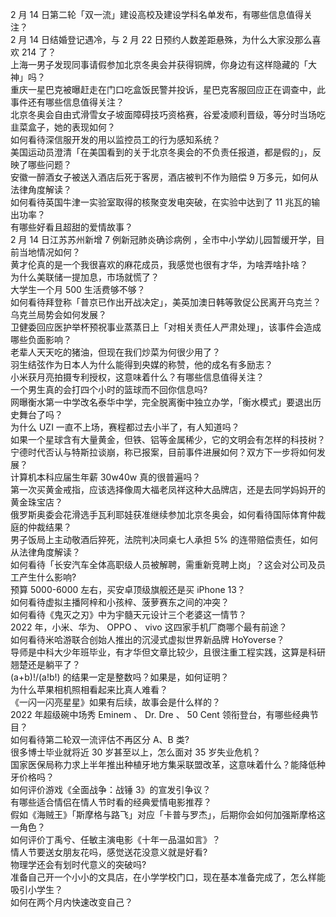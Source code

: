2 月 14 日第二轮「双一流」建设高校及建设学科名单发布，有哪些信息值得关注？  
2 月 14 日结婚登记遇冷，与 2 月 22 日预约人数差距悬殊，为什么大家没那么喜欢 214 了？  
上海一男子发现同事请假参加北京冬奥会并获得铜牌，你身边有这样隐藏的「大神」吗？  
重庆一星巴克被曝赶走在门口吃盒饭民警并投诉，星巴克客服回应正在调查中，此事件还有哪些信息值得关注？  
北京冬奥会自由式滑雪女子坡面障碍技巧资格赛，谷爱凌顺利晋级，等分时当场吃韭菜盒子，她的表现如何？  
如何看待深信服开发的用以监控员工的行为感知系统？  
美国运动员澄清「在美国看到的关于北京冬奥会的不负责任报道，都是假的」，反映了哪些问题？  
安徽一醉酒女子被送入酒店后死于客房，酒店被判不作为赔偿 9 万多元，如何从法律角度解读？  
如何看待英国牛津一实验室取得的核聚变发电突破，在实验中达到了 11 兆瓦的输出功率？  
有哪些好看且超甜的爱情故事？  
2 月 14 日江苏苏州新增 7 例新冠肺炎确诊病例 ，全市中小学幼儿园暂缓开学，目前当地情况如何？  
黄才伦真的是一个我很喜欢的麻花成员，我感觉也很有才华，为啥弄啥扑啥？  
为什么美联储一提加息，市场就慌了？  
大学生一个月 500 生活费够不够？  
如何看待拜登称「普京已作出开战决定」，美英加澳日韩等敦促公民离开乌克兰？乌克兰局势会如何发展？  
卫健委回应医护举杯预祝事业蒸蒸日上「对相关责任人严肃处理」，该事件会造成哪些负面影响？  
老辈人天天吃的猪油，但现在我们炒菜为何很少用了？  
羽生结弦作为日本人为什么能得到央媒的称赞，他的成名有多励志？  
小米获月亮拍摄专利授权，这意味着什么？有哪些信息值得关注？  
一个男生真的会打四个小时的篮球而不回你信息吗?  
网曝衡水第一中学改名泰华中学，完全脱离衡中独立办学，「衡水模式」要退出历史舞台了吗？  
为什么 UZI 一直不上场，赛程都过去小半了，有人知道吗？  
如果一个星球含有大量黄金，但铁、铝等金属稀少，它的文明会有怎样的科技树？  
宁德时代否认与特斯拉谈崩，称已报案，目前事件进展如何？双方下一步将如何发展？  
计算机本科应届生年薪 30w40w 真的很普遍吗？  
第一次买黄金戒指，应该选择像周大福老凤祥这种大品牌店，还是去同学妈妈开的黄金珠宝店？  
俄罗斯奥委会花滑选手瓦利耶娃获准继续参加北京冬奥会，如何看待国际体育仲裁庭的仲裁结果？  
男子饭局上主动敬酒后猝死，法院判决同桌七人承担 5% 的连带赔偿责任，如何从法律角度解读？  
如何看待「长安汽车全体高职级人员被解聘，需重新竞聘上岗」？这会对公司及员工产生什么影响?  
预算 5000-6000 左右，买安卓顶级旗舰还是买 iPhone 13？  
如何看待虚拟主播阿梓和小孩梓、菠萝赛东之间的冲突？  
如何看待《鬼灭之刃》中为宇髓天元设计三个老婆这一情节？  
2022 年，小米、华为、 OPPO 、 vivo 这四家手机厂商哪个最有前途？  
如何看待米哈游联合创始人推出的沉浸式虚拟世界新品牌 HoYoverse？  
导师是中科大少年班毕业，有才华但文章比较少，且很注重工程实践，这算是科研翘楚还是躺平了？  
(a+b)!/(a!b!) 的结果一定是整数吗？如果是，如何证明？  
为什么苹果相机照相看起来比真人难看？  
《一闪一闪亮星星》如果有后续，故事会是什么样的？  
2022 年超级碗中场秀 Eminem 、 Dr. Dre 、 50 Cent 领衔登台，有哪些经典节目？  
如何看待第二轮双一流评估不再区分 A、B 类?  
很多博士毕业就将近 30 岁甚至以上，怎么面对 35 岁失业危机？  
国家医保局称力求上半年推出种植牙地方集采联盟改革，这意味着什么？能降低种牙价格吗？  
如何评价游戏《全面战争：战锤 3》的宣发引争议？  
有哪些适合情侣在情人节时看的经典爱情电影推荐？  
假如《海贼王》「斯摩格与路飞」对应「卡普与罗杰」，后期你会如何加强斯摩格这一角色？  
如何评价丁禹兮、任敏主演电影《十年一品温如言》？  
情人节要送女朋友花吗，感觉送花没意义就是好看?  
物理学还会有划时代意义的突破吗?  
准备自己开一个小小的文具店，在小学学校门口，现在基本准备完成了，怎么样能吸引小学生？  
如何在两个月内快速改变自己？  
